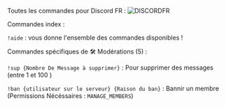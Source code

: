 Toutes les commandes pour Discord FR : 
![DISCORDFR](https://image.noelshack.com/fichiers/2019/31/5/1564757238-cba2e5e4-1d74-452b-8dd3-a2be3f1921bd.jpeg)

Commandes index : 

``!aide`` : vous donne l'ensemble des commandes disponibles !

Commandes spécifiques de 🛠 Modérations (5) : 

`!sup {Nombre De Message à supprimer}` : Pour supprimer des messages (entre 1 et 100 ) 

`!ban {utilisateur sur le serveur} {Raison du ban}` : Bannir un membre (Permissions Nécéssaires : `MANAGE_MEMBERS`)
